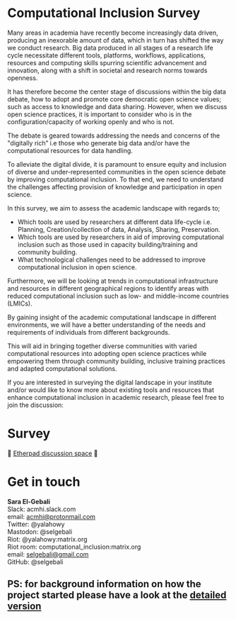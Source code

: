 # Computational Inclusion Survey


Many areas in academia have recently become increasingly data driven, producing an inexorable amount of data, which in turn has shifted the way we conduct research. Big data produced in all stages of a research life cycle necessitate different tools, platforms, workflows, applications, resources and computing skills spurring scientific advancement and innovation, along with a shift in societal and research norms towards openness.

It has therefore become the center stage of discussions within the big data debate, how to adopt and promote core democratic open science values; such as access to knowledge and data sharing. However, when we discuss open science practices, it is important to consider who is in the configuration/capacity of working openly and who is not. 

The debate is geared towards addressing the needs and concerns of the "digitally rich” i.e those who generate big data and/or have the computational resources for data handling.  

To alleviate the digital divide, it is paramount to ensure equity and inclusion of diverse and under-represented communities in the open science debate by improving computational inclusion. To that end, we need to understand the challenges affecting provision of knowledge and participation in open science. 

In this survey, we aim to assess the academic landscape with regards to;
- Which tools are used by researchers at different data life-cycle i.e. Planning, Creation/collection of data, Analysis, Sharing, Preservation.
- Which tools are used by researchers in aid of improving computational inclusion such as those used in capacity building/training and community building.
- What technological challenges need to be addressed to improve computational inclusion in open science.

Furthermore, we will be looking at trends in computational infrastructure and resources in different geographical regions to identify areas with reduced computational inclusion such as low- and middle-income countries (LMICs).  

By gaining insight of the academic computational landscape in different environments, we will have a better understanding of the needs and requirements of individuals from different backgrounds. 

This will aid in bringing together diverse communities with varied computational resources into adopting open science practices while empowering them through community building, inclusive training practices and adapted computational solutions.

If you are interested in surveying the digital landscape in your institute and/or would like to know more about existing tools and resources that enhance computational inclusion in academic research, please feel free to join the discussion:

# Survey <a name="Survey"></a>


👏 [Etherpad discussion space](https://etherpad.wikimedia.org/p/Survey_2__Computational_Inclusion) 👏



# Get in touch <a name="touch"></a>

**Sara El-Gebali** <br>
Slack: acmhi.slack.com <br>
email: acmhi@protonmail.com <br>
Twitter: @yalahowy <br>
Mastodon: @selgebali <br>
Riot: @yalahowy:matrix.org <br>
Riot room: computational_inclusion:matrix.org <br>
email: selgebali@gmail.com <br>
GitHub: @selgebali <br>


## PS: for background information on how the project started please have a look at the [detailed version](https://selgebali.github.io/Acmhi_Computational_Inclusion.io/)

